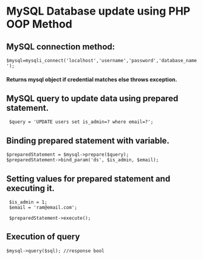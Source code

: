 # MySQL Database update using PHP OOP Method

## MySQL connection method:

``$mysql=mysqli_connect('localhost','username','password','database_name');``

#### Returns mysql object if credential matches else throws exception.

## MySQL query to update data using prepared statement.

`` $query = 'UPDATE users set is_admin=? where email=?';``

## Binding prepared statement with variable.
```` 
$preparedStatement = $mysql->prepare($query);
$preparedStatement->bind_param('ds', $is_admin, $email);
````

## Setting values for prepared statement and executing it.

````
 $is_admin = 1;
 $email = 'ram@email.com';
        
 $preparedStatement->execute();
````


## Execution of query

``$mysql->query($sql); //response bool``



